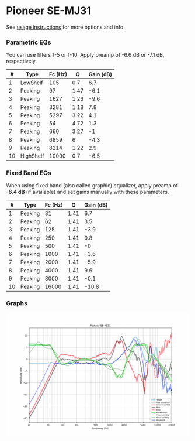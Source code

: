 # Pioneer SE-MJ31
See [usage instructions](https://github.com/jaakkopasanen/AutoEq#usage) for more options and info.

### Parametric EQs
You can use filters 1-5 or 1-10. Apply preamp of -6.6 dB or -7.1 dB, respectively.

|   # | Type      |   Fc (Hz) |    Q |   Gain (dB) |
|-----|-----------|-----------|------|-------------|
|   1 | LowShelf  |       105 | 0.7  |         6.7 |
|   2 | Peaking   |        97 | 1.47 |        -6.1 |
|   3 | Peaking   |      1627 | 1.26 |        -9.6 |
|   4 | Peaking   |      3281 | 1.18 |         7.8 |
|   5 | Peaking   |      5297 | 3.22 |         4.1 |
|   6 | Peaking   |        54 | 4.72 |         1.3 |
|   7 | Peaking   |       660 | 3.27 |        -1   |
|   8 | Peaking   |      6859 | 6    |        -4.3 |
|   9 | Peaking   |      8214 | 1.22 |         2.9 |
|  10 | HighShelf |     10000 | 0.7  |        -6.5 |

### Fixed Band EQs
When using fixed band (also called graphic) equalizer, apply preamp of **-8.4 dB** (if available) and set gains manually with these parameters.

|   # | Type    |   Fc (Hz) |    Q |   Gain (dB) |
|-----|---------|-----------|------|-------------|
|   1 | Peaking |        31 | 1.41 |         6.7 |
|   2 | Peaking |        62 | 1.41 |         3.5 |
|   3 | Peaking |       125 | 1.41 |        -3.9 |
|   4 | Peaking |       250 | 1.41 |         0.8 |
|   5 | Peaking |       500 | 1.41 |        -0   |
|   6 | Peaking |      1000 | 1.41 |        -3.6 |
|   7 | Peaking |      2000 | 1.41 |        -5.9 |
|   8 | Peaking |      4000 | 1.41 |         9.6 |
|   9 | Peaking |      8000 | 1.41 |        -0.1 |
|  10 | Peaking |     16000 | 1.41 |       -10.8 |

### Graphs
![](./Pioneer%20SE-MJ31.png)
